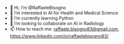 - 👋 Hi, I’m @RaffaeleBisogno
- 👀 I’m interested in AI for Health and Medical Science
- 🌱 I’m currently learning Python
- 💞️ I’m looking to collaborate on AI in Radiology
- 📫 How to reach me: raffaele.bisogno83@gmail.com, https://www.linkedin.com/in/raffaelebisogno83/

<!---
RaffaeleBisogno/RaffaeleBisogno is a ✨ special ✨ repository because its `README.md` (this file) appears on your GitHub profile.
You can click the Preview link to take a look at your changes.
--->
